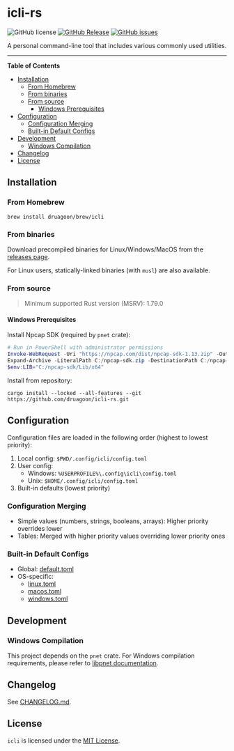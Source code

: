 <!-- markdownlint-disable MD033 MD036 -->
<h1>icli-rs</h1>

![GitHub license](https://img.shields.io/github/license/druagoon/icli-rs)
[![GitHub Release](https://img.shields.io/github/v/release/druagoon/icli-rs)](https://github.com/druagoon/icli-rs/releases)
[![GitHub issues](https://img.shields.io/github/issues/druagoon/icli-rs)](https://github.com/druagoon/icli-rs/issues)

A personal command-line tool that includes various commonly used utilities.

-----

**Table of Contents**

- [Installation](#installation)
  - [From Homebrew](#from-homebrew)
  - [From binaries](#from-binaries)
  - [From source](#from-source)
    - [Windows Prerequisites](#windows-prerequisites)
- [Configuration](#configuration)
  - [Configuration Merging](#configuration-merging)
  - [Built-in Default Configs](#built-in-default-configs)
- [Development](#development)
  - [Windows Compilation](#windows-compilation)
- [Changelog](#changelog)
- [License](#license)


## Installation

### From Homebrew

```shell
brew install druagoon/brew/icli
```

### From binaries

Download precompiled binaries for Linux/Windows/MacOS from the [releases page](https://github.com/druagoon/icli-rs/releases).

For Linux users, statically-linked binaries (with `musl`) are also available.

### From source

> Minimum supported Rust version (MSRV): 1.79.0

#### Windows Prerequisites

Install Npcap SDK (required by `pnet` crate):

```powershell
# Run in PowerShell with administrator permissions
Invoke-WebRequest -Uri "https://npcap.com/dist/npcap-sdk-1.13.zip" -OutFile "C:/npcap-sdk.zip"
Expand-Archive -LiteralPath C:/npcap-sdk.zip -DestinationPath C:/npcap-sdk
$env:LIB="C:/npcap-sdk/Lib/x64"
```

Install from repository:

```shell
cargo install --locked --all-features --git https://github.com/druagoon/icli-rs.git
```

## Configuration

Configuration files are loaded in the following order (highest to lowest priority):

1. Local config: `$PWD/.config/icli/config.toml`
2. User config:
   - Windows: `%USERPROFILE%\.config\icli\config.toml`
   - Unix: `$HOME/.config/icli/config.toml`
3. Built-in defaults (lowest priority)

### Configuration Merging

- Simple values (numbers, strings, booleans, arrays): Higher priority overrides lower
- Tables: Merged with higher priority values overriding lower priority ones

### Built-in Default Configs

- Global: [default.toml](./templates/config/default.toml)
- OS-specific:
  - [linux.toml](./templates/config/os/linux.toml)
  - [macos.toml](./templates/config/os/macos.toml)
  - [windows.toml](./templates/config/os/windows.toml)

## Development

### Windows Compilation

This project depends on the `pnet` crate. For Windows compilation requirements, please refer to [libpnet documentation](https://github.com/libpnet/libpnet?tab=readme-ov-file#windows).

## Changelog

See [CHANGELOG.md](./CHANGELOG.md).

## License

`icli` is licensed under the [MIT License](https://spdx.org/licenses/MIT.html).
